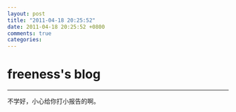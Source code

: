 ```yaml
---
layout: post
title: "2011-04-18 20:25:52"
date: 2011-04-18 20:25:52 +0800
comments: true
categories: 
---
```


# freeness's blog

----------

>
不学好，小心给你打小报告的啊。